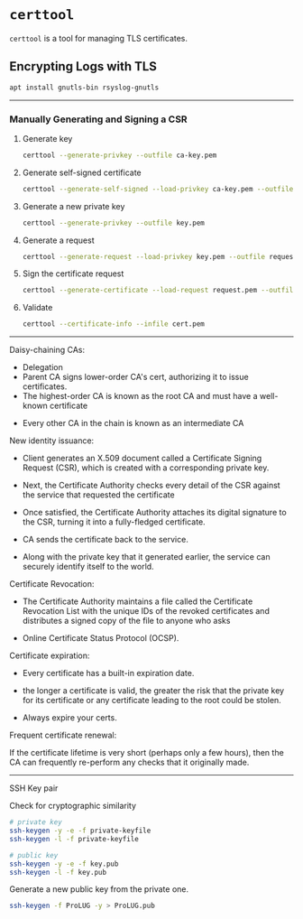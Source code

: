 # `certtool`

`certtool` is a tool for managing TLS certificates.  



## Encrypting Logs with TLS
```bash
apt install gnutls-bin rsyslog-gnutls
```

---

### Manually Generating and Signing a CSR

1. Generate key
   ```bash
   certtool --generate-privkey --outfile ca-key.pem
   ```

2. Generate self-signed certificate
   ```bash
   certtool --generate-self-signed --load-privkey ca-key.pem --outfile ca.pem
   ```

3. Generate a new private key
   ```bash
   certtool --generate-privkey --outfile key.pem
   ```

4. Generate a request
   ```bash
   certtool --generate-request --load-privkey key.pem --outfile request.pem
   ```

5. Sign the certificate request
   ```bash
   certtool --generate-certificate --load-request request.pem --outfile cert.pem --load-ca-certificate ca.pem --load-ca-privkey ca-key.pem
   ```

6. Validate
   ```bash
   certtool --certificate-info --infile cert.pem 
   ```



---


Daisy-chaining CAs:
- Delegation
- Parent CA signs lower-order CA's cert, authorizing it to issue certificates.  
- The highest-order CA is known as the root CA and must have a well-known certificate
* Every other CA in the chain is known as an intermediate CA


New identity issuance:

* Client generates an X.509 document called a Certificate Signing Request (CSR), which is created with a corresponding private key.
* Next, the Certificate Authority checks every detail of the CSR against the service that requested the certificate

* Once satisfied, the Certificate Authority attaches its digital signature to
  the CSR, turning it into a fully-fledged certificate.
* CA sends the certificate back to the service.
- Along with the private key that it generated earlier, the service can securely identify itself to the world.


Certificate Revocation:

* The Certificate Authority maintains a file called the Certificate Revocation List with the unique IDs of the revoked certificates and distributes a signed copy of the file to anyone who asks

* Online Certificate Status Protocol (OCSP).


Certificate expiration:
* Every certificate has a built-in expiration date.

* the longer a certificate is valid, the greater the risk that the private key for its certificate or any certificate leading to the root could be stolen.
- Always expire your certs.

Frequent certificate renewal:

If the certificate lifetime is very short
(perhaps only a few hours), then the CA can frequently re-perform any
checks that it originally made. 

---

SSH Key pair

Check for cryptographic similarity
```bash
# private key
ssh-keygen -y -e -f private-keyfile
ssh-keygen -l -f private-keyfile

# public key
ssh-keygen -y -e -f key.pub
ssh-keygen -l -f key.pub
```

Generate a new public key from the private one.
```bash
ssh-keygen -f ProLUG -y > ProLUG.pub
```


